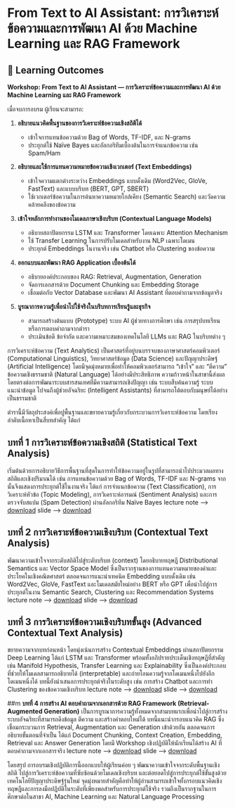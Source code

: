 
# From Text to AI Assistant: การวิเคราะห์ข้อความและการพัฒนา AI ด้วย Machine Learning และ RAG Framework


## 🎯 Learning Outcomes

**Workshop: From Text to AI Assistant — การวิเคราะห์ข้อความและการพัฒนา AI ด้วย Machine Learning และ RAG Framework**

เมื่อจบการอบรม ผู้เรียนจะสามารถ:

1. **อธิบายแนวคิดพื้นฐานของการวิเคราะห์ข้อความเชิงสถิติได้**

   * เข้าใจการแทนข้อความด้วย Bag of Words, TF-IDF, และ N-grams
   * ประยุกต์ใช้ Naïve Bayes และอัลกอริทึมเบื้องต้นในการจำแนกข้อความ เช่น Spam/Ham

2. **อธิบายและใช้การแทนความหมายข้อความเชิงเวกเตอร์ (Text Embeddings)**

   * เข้าใจความแตกต่างระหว่าง Embeddings แบบดั้งเดิม (Word2Vec, GloVe, FastText) และแบบบริบท (BERT, GPT, SBERT)
   * ใช้เวกเตอร์ข้อความในการค้นหาความหมายใกล้เคียง (Semantic Search) และวัดความคล้ายคลึงของข้อความ

3. **เข้าใจหลักการทำงานของโมเดลภาษาเชิงบริบท (Contextual Language Models)**

   * อธิบายสถาปัตยกรรม LSTM และ Transformer โดยเฉพาะ Attention Mechanism
   * ใช้ Transfer Learning ในการปรับโมเดลสำหรับงาน NLP เฉพาะโดเมน
   * ประยุกต์ Embeddings ในงานจริง เช่น Chatbot หรือ Clustering ของข้อความ

4. **ออกแบบและพัฒนา RAG Application เบื้องต้นได้**

   * อธิบายองค์ประกอบของ RAG: Retrieval, Augmentation, Generation
   * จัดการเอกสารด้วย Document Chunking และ Embedding Storage
   * เชื่อมต่อกับ Vector Database และพัฒนา AI Assistant ที่ตอบคำถามจากข้อมูลจริง

5. **บูรณาการความรู้เพื่อนำไปใช้จริงในบริบทการเรียนรู้และธุรกิจ**

   * สามารถสร้างต้นแบบ (Prototype) ระบบ AI ผู้ช่วยทางการศึกษา เช่น การสรุปบทเรียนหรือการตอบคำถามจากตำรา
   * ประเมินข้อดี ข้อจำกัด และความเหมาะสมของเทคโนโลยี LLMs และ RAG ในบริบทต่าง ๆ



การวิเคราะห์ข้อความ (Text Analytics) เป็นศาสตร์ที่อยู่บนบรรจบของภาษาศาสตร์คอมพิวเตอร์ (Computational Linguistics), วิทยาศาสตร์ข้อมูล (Data Science) และปัญญาประดิษฐ์ (Artificial Intelligence) โดยมีจุดมุ่งหมายเพื่อทำให้คอมพิวเตอร์สามารถ “เข้าใจ” และ “ตีความ” ข้อความเชิงธรรมชาติ (Natural Language) ได้อย่างมีประสิทธิภาพ ความก้าวหน้าในสาขานี้ส่งผลโดยตรงต่อการพัฒนาระบบสารสนเทศที่มีความสามารถเชิงปัญญา เช่น ระบบสืบค้นความรู้ ระบบแนะนำข้อมูล ไปจนถึงผู้ช่วยอัจฉริยะ (Intelligent Assistants) ที่สามารถโต้ตอบกับมนุษย์ได้อย่างเป็นธรรมชาติ

ตำรานี้มีวัตถุประสงค์เพื่อปูพื้นฐานและขยายความรู้เกี่ยวกับกระบวนการวิเคราะห์ข้อความ โดยเรียงลำดับเนื้อหาเป็นสี่บทสำคัญ ได้แก่

## **บทที่ 1 การวิเคราะห์ข้อความเชิงสถิติ (Statistical Text Analysis)**
เริ่มต้นด้วยการอธิบายวิธีการพื้นฐานที่สุดในการทำให้ข้อความอยู่ในรูปที่สามารถนำไปประมวลผลทางสถิติและเชิงปริมาณได้ เช่น การแทนข้อความด้วย Bag of Words, TF-IDF และ N-grams จากนั้นจึงแสดงการประยุกต์ใช้ในงานจริง ได้แก่ การจำแนกข้อความ (Text Classification), การวิเคราะห์หัวข้อ (Topic Modeling), การวิเคราะห์อารมณ์ (Sentiment Analysis) และการตรวจจับสแปม (Spam Detection) ผ่านอัลกอริทึม Naïve Bayes
lecture note --> [download](01.md)
slide --> [download](slide-01.pdf)

## **บทที่ 2 การวิเคราะห์ข้อความเชิงบริบท (Contextual Text Analysis)**
พัฒนาความเข้าใจจากระดับสถิติไปสู่ระดับบริบท (context) โดยอธิบายทฤษฎี Distributional Semantics และ Vector Space Model ซึ่งเป็นรากฐานของการแทนความหมายของคำและประโยคในเชิงคณิตศาสตร์ ตลอดจนการแนะนำเทคนิค Embedding แบบดั้งเดิม เช่น Word2Vec, GloVe, FastText และโมเดลสมัยใหม่อย่าง BERT หรือ GPT เพื่อนำไปสู่การประยุกต์ในงาน Semantic Search, Clustering และ Recommendation Systems
lecture note --> [download](02.md)
slide --> [download](slide-02.pdf)

## **บทที่ 3 การวิเคราะห์ข้อความเชิงบริบทขั้นสูง (Advanced Contextual Text Analysis)**
ขยายความจากบทก่อนหน้า โดยมุ่งเน้นการสร้าง Contextual Embeddings ผ่านสถาปัตยกรรม Deep Learning ได้แก่ LSTM และ Transformer พร้อมทั้งอภิปรายประเด็นเชิงทฤษฎีที่สำคัญ เช่น Manifold Hypothesis, Transfer Learning และ Explainability ซึ่งเป็นองค์ประกอบที่ช่วยให้โมเดลสามารถอธิบายได้ (interpretable) และถ่ายโอนความรู้จากโดเมนหนึ่งไปยังอีกโดเมนหนึ่งได้ บทนี้ยังนำเสนอการประยุกต์จริงในระดับสูง เช่น การสร้าง Chatbot และการทำ Clustering ของข้อความเชิงบริบท
lecture note --> [download](03.md)
slide --> [download](slide-03.pdf)

##m **บทที่ 4 การสร้าง AI ตอบคำถามจากเอกสารด้วย RAG Framework (Retrieval-Augmented Generation)**
เป็นการบูรณาการความรู้ทั้งหมดจากสามบทแรกเพื่อนำไปสู่การสร้างระบบอัจฉริยะที่สามารถดึงข้อมูล ตีความ และสร้างคำตอบใหม่ได้ บทนี้แนะนำกรอบแนวคิด RAG ซึ่งเชื่อมกระบวนการ Retrieval, Augmentation และ Generation เข้าด้วยกัน ตลอดจนการอธิบายขั้นตอนที่จำเป็น ได้แก่ Document Chunking, Context Creation, Embedding, Retrieval และ Answer Generation โดยมี Workshop เชิงปฏิบัติให้นักเรียนได้สร้าง AI ที่ตอบคำถามจากเอกสารจริง
lecture note --> [download](04.md)
slide --> [download](slide-04.pdf)

โดยสรุป การอบรมเชิงปฏิบัติการนี้ออกแบบให้ผู้เรียนค่อย ๆ พัฒนาความเข้าใจจากระดับพื้นฐานเชิงสถิติ ไปสู่การวิเคราะห์ข้อความที่ซับซ้อนด้วยโมเดลเชิงบริบท และต่อยอดไปสู่การประยุกต์ใช้ขั้นสูงด้วยเทคโนโลยีปัญญาประดิษฐ์รุ่นใหม่ จุดมุ่งหมายสำคัญคือทำให้ผู้อ่านสามารถเข้าใจทั้งกรอบแนวคิดเชิงทฤษฎีและการลงมือปฏิบัติในระดับที่เพียงพอสำหรับการประยุกต์ใช้จริง รวมถึงเป็นรากฐานในการศึกษาต่อในสาขา AI, Machine Learning และ Natural Language Processing

